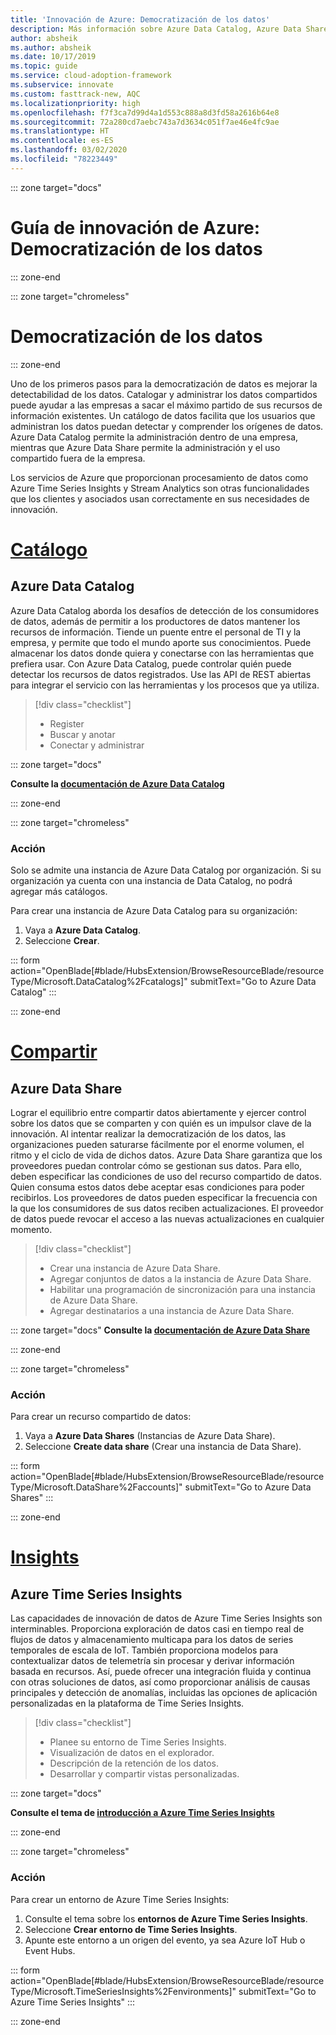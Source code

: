```yaml
---
title: 'Innovación de Azure: Democratización de los datos'
description: Más información sobre Azure Data Catalog, Azure Data Share y otras herramientas que mejoran la detección y comprensión de los datos.
author: absheik
ms.author: absheik
ms.date: 10/17/2019
ms.topic: guide
ms.service: cloud-adoption-framework
ms.subservice: innovate
ms.custom: fasttrack-new, AQC
ms.localizationpriority: high
ms.openlocfilehash: f7f3ca7d99d4a1d553c888a8d3fd58a2616b64e8
ms.sourcegitcommit: 72a280cd7aebc743a7d3634c051f7ae46e4fc9ae
ms.translationtype: HT
ms.contentlocale: es-ES
ms.lasthandoff: 03/02/2020
ms.locfileid: "78223449"
---
```

<!-- cspell:ignore Fcatalogs Faccounts FEnvironments -->

::: zone target="docs"

# <a name="azure-innovation-guide-democratize-data"></a>Guía de innovación de Azure: Democratización de los datos

::: zone-end

::: zone target="chromeless"

# <a name="democratize-data"></a>Democratización de los datos

::: zone-end

Uno de los primeros pasos para la democratización de datos es mejorar la detectabilidad de los datos. Catalogar y administrar los datos compartidos puede ayudar a las empresas a sacar el máximo partido de sus recursos de información existentes. Un catálogo de datos facilita que los usuarios que administran los datos puedan detectar y comprender los orígenes de datos. Azure Data Catalog permite la administración dentro de una empresa, mientras que Azure Data Share permite la administración y el uso compartido fuera de la empresa.

Los servicios de Azure que proporcionan procesamiento de datos como Azure Time Series Insights y Stream Analytics son otras funcionalidades que los clientes y asociados usan correctamente en sus necesidades de innovación.

# <a name="catalog"></a>[Catálogo](#tab/Catalog)

## <a name="azure-data-catalog"></a>Azure Data Catalog

Azure Data Catalog aborda los desafíos de detección de los consumidores de datos, además de permitir a los productores de datos mantener los recursos de información. Tiende un puente entre el personal de TI y la empresa, y permite que todo el mundo aporte sus conocimientos. Puede almacenar los datos donde quiera y conectarse con las herramientas que prefiera usar. Con Azure Data Catalog, puede controlar quién puede detectar los recursos de datos registrados. Use las API de REST abiertas para integrar el servicio con las herramientas y los procesos que ya utiliza.

> [!div class="checklist"]
>
> - Register
> - Buscar y anotar
> - Conectar y administrar

::: zone target="docs"

**Consulte la [documentación de Azure Data Catalog](https://docs.microsoft.com/azure/data-catalog)**

::: zone-end

::: zone target="chromeless"

### <a name="action"></a>Acción

Solo se admite una instancia de Azure Data Catalog por organización. Si su organización ya cuenta con una instancia de Data Catalog, no podrá agregar más catálogos.

Para crear una instancia de Azure Data Catalog para su organización:

1. Vaya a **Azure Data Catalog**.
2. Seleccione **Crear**.

<!-- markdownlint-disable DOCSMD001 -->

::: form action="OpenBlade[#blade/HubsExtension/BrowseResourceBlade/resourceType/Microsoft.DataCatalog%2Fcatalogs]" submitText="Go to Azure Data Catalog" :::

<!-- markdownlint-enable DOCSMD001 -->

::: zone-end

# <a name="share"></a>[Compartir](#tab/Share)

## <a name="azure-data-share"></a>Azure Data Share

Lograr el equilibrio entre compartir datos abiertamente y ejercer control sobre los datos que se comparten y con quién es un impulsor clave de la innovación. Al intentar realizar la democratización de los datos, las organizaciones pueden saturarse fácilmente por el enorme volumen, el ritmo y el ciclo de vida de dichos datos. Azure Data Share garantiza que los proveedores puedan controlar cómo se gestionan sus datos. Para ello, deben especificar las condiciones de uso del recurso compartido de datos. Quien consuma estos datos debe aceptar esas condiciones para poder recibirlos. Los proveedores de datos pueden especificar la frecuencia con la que los consumidores de sus datos reciben actualizaciones. El proveedor de datos puede revocar el acceso a las nuevas actualizaciones en cualquier momento.

> [!div class="checklist"]
>
> - Crear una instancia de Azure Data Share.
> - Agregar conjuntos de datos a la instancia de Azure Data Share.
> - Habilitar una programación de sincronización para una instancia de Azure Data Share.
> - Agregar destinatarios a una instancia de Azure Data Share.

::: zone target="docs"
**Consulte la [documentación de Azure Data Share](https://docs.microsoft.com/azure/data-share)**

::: zone-end

::: zone target="chromeless"

<!-- markdownlint-disable MD024 -->

### <a name="action"></a>Acción

Para crear un recurso compartido de datos:

1. Vaya a **Azure Data Shares** (Instancias de Azure Data Share).
2. Seleccione **Create data share** (Crear una instancia de Data Share).

<!-- markdownlint-disable DOCSMD001 -->

::: form action="OpenBlade[#blade/HubsExtension/BrowseResourceBlade/resourceType/Microsoft.DataShare%2Faccounts]" submitText="Go to Azure Data Shares" :::

<!-- markdownlint-enable DOCSMD001 -->

::: zone-end

# <a name="insights"></a>[Insights](#tab/Insights)

## <a name="azure-time-series-insights"></a>Azure Time Series Insights

Las capacidades de innovación de datos de Azure Time Series Insights son interminables. Proporciona exploración de datos casi en tiempo real de flujos de datos y almacenamiento multicapa para los datos de series temporales de escala de IoT. También proporciona modelos para contextualizar datos de telemetría sin procesar y derivar información basada en recursos. Así, puede ofrecer una integración fluida y continua con otras soluciones de datos, así como proporcionar análisis de causas principales y detección de anomalías, incluidas las opciones de aplicación personalizadas en la plataforma de Time Series Insights.

> [!div class="checklist"]
>
> - Planee su entorno de Time Series Insights.
> - Visualización de datos en el explorador.
> - Descripción de la retención de los datos.
> - Desarrollar y compartir vistas personalizadas.

::: zone target="docs"

**Consulte el tema de [introducción a Azure Time Series Insights](https://docs.microsoft.com/azure/time-series-insights/time-series-insights-update-overview)**

::: zone-end

::: zone target="chromeless"

### <a name="action"></a>Acción

Para crear un entorno de Azure Time Series Insights:

1. Consulte el tema sobre los **entornos de Azure Time Series Insights**.
2. Seleccione **Crear entorno de Time Series Insights**.
3. Apunte este entorno a un origen del evento, ya sea Azure IoT Hub o Event Hubs.

<!-- markdownlint-disable DOCSMD001 -->

::: form action="OpenBlade[#blade/HubsExtension/BrowseResourceBlade/resourceType/Microsoft.TimeSeriesInsights%2Fenvironments]" submitText="Go to Azure Time Series Insights" :::

<!-- markdownlint-enable DOCSMD001 -->

::: zone-end
